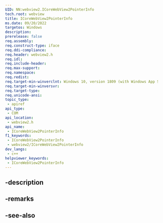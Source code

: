 ```yaml
---
UID: NN:webview2.ICoreWebView2PointerInfo
tech.root: webview
title: ICoreWebView2PointerInfo
ms.date: 09/20/2022
targetos: Windows
description: 
prerelease: false
req.assembly: 
req.construct-type: iface
req.ddi-compliance: 
req.header: webview2.h
req.idl: 
req.include-header: 
req.max-support: 
req.namespace: 
req.redist: 
req.target-min-winverclnt: Windows 10, version 1809 (with Windows App SDK 1.1 or later)
req.target-min-winversvr: 
req.target-type: 
req.unicode-ansi: 
topic_type:
 - apiref
api_type:
 - COM
api_location:
 - webview2.h
api_name:
 - ICoreWebView2PointerInfo
f1_keywords:
 - ICoreWebView2PointerInfo
 - webview2/ICoreWebView2PointerInfo
dev_langs:
 - c++
helpviewer_keywords:
 - ICoreWebView2PointerInfo
---
```


## -description

## -remarks

## -see-also

